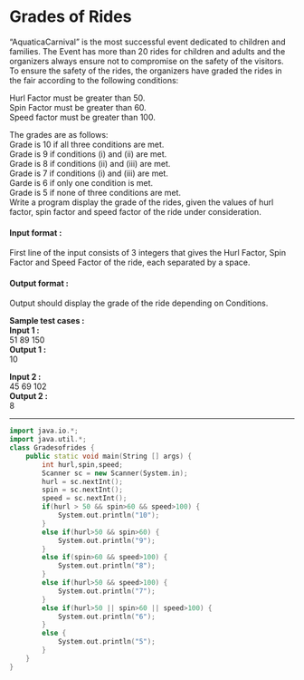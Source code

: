 # Grades of Rides 
“AquaticaCarnival” is the most successful event dedicated to children and families. The Event has more than 20 rides for children and adults and the organizers always ensure not to compromise on the safety of the visitors.
To ensure the safety of the rides, the organizers have graded the rides in the fair according to the following conditions:

Hurl Factor must be greater than 50.
<br>
Spin Factor must be greater than 60.
<br>
Speed factor must be greater than 100.

The grades are as follows:
<br>
Grade is 10 if all three conditions are met.
<br>
Grade is 9 if conditions (i) and (ii) are met.
<br>
Grade is 8 if conditions (ii) and (iii) are met.
<br>
Grade is 7 if conditions (i) and (iii) are met.
<br>
Garde is 6 if only one condition is met.
<br>
Grade is 5 if none of three conditions are met.
<br>
Write a program display the grade of the rides, given the values of hurl factor, spin factor and speed factor of the ride under consideration.

#### Input format :
First line of the input consists of 3 integers that gives the Hurl Factor, Spin Factor and Speed Factor of the ride, each separated by a space.

#### Output format :
Output should display the grade of the ride depending on Conditions.

**Sample test cases :<br>
Input 1 :** <br>
51 89 150 <br>
**Output 1 :** <br>
10 <br>

**Input 2 :** <br>
45 69 102 <br>
**Output 2 :** <br>
8 <br>

------------------------------------------------------------------------------------------------------------------------------------------------------------------------
```cpp
import java.io.*;
import java.util.*;
class Gradesofrides {
	public static void main(String [] args) {
		int hurl,spin,speed;
		Scanner sc = new Scanner(System.in);
		hurl = sc.nextInt();
		spin = sc.nextInt();
		speed = sc.nextInt();
		if(hurl > 50 && spin>60 && speed>100) {
			System.out.println("10");
		}
		else if(hurl>50 && spin>60) {
			System.out.println("9");
		}
		else if(spin>60 && speed>100) {
			System.out.println("8");
		}
		else if(hurl>50 && speed>100) {
			System.out.println("7");
		}
		else if(hurl>50 || spin>60 || speed>100) {
			System.out.println("6");
		}
		else {
			System.out.println("5");
		}
	}
}


```

